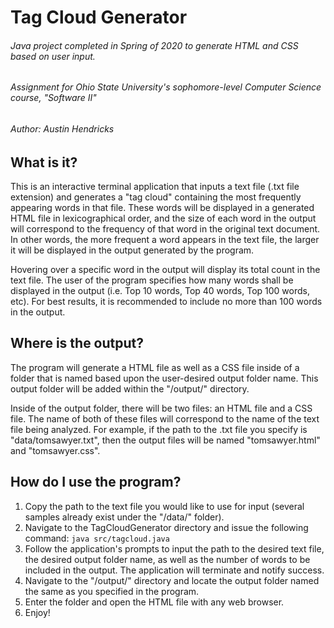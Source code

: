 # Tag Cloud Generator
###### Java project completed in Spring of 2020 to generate HTML and CSS based on user input.
###### Assignment for Ohio State University's sophomore-level Computer Science course, "Software II"
###### Author: Austin Hendricks

## What is it?

This is an interactive terminal application that inputs a text file (.txt file extension) and generates 
a "tag cloud" containing the most frequently appearing words in that file. These words will be displayed 
in a generated HTML file in lexicographical order, and the size of each word in the output will 
correspond to the frequency of that word in the original text document. In other words, the more frequent 
a word appears in the text file, the larger it will be displayed in the output generated by the program.

Hovering over a specific word in the output will display its total count in the text file.
The user of the program specifies how many words shall be displayed in the output (i.e. Top 10 words, Top 40 words, 
Top 100 words, etc). For best results, it is recommended to include no more than 100 words in the output.

## Where is the output?

The program will generate a HTML file as well as a CSS file inside of a folder that is named based upon 
the user-desired output folder name. This output folder will be added within the "/output/" directory.

Inside of the output folder, there will be two files: an HTML file and a CSS file. The name of both of these 
files will correspond to the name of the text file being analyzed. For example, if the path to the .txt file 
you specify is "data/tomsawyer.txt", then the output files will be named "tomsawyer.html" and "tomsawyer.css".

## How do I use the program?

1. Copy the path to the text file you would like to use for input (several samples already exist under the "/data/" folder).
2. Navigate to the TagCloudGenerator directory and issue the following command: `java src/tagcloud.java`
3. Follow the application's prompts to input the path to the desired text file, the desired output folder name, 
as well as the number of words to be included in the output. The application will terminate and notify success.
4. Navigate to the "/output/" directory and locate the output folder named the same as you specified in the program.
5. Enter the folder and open the HTML file with any web browser.
6. Enjoy!
